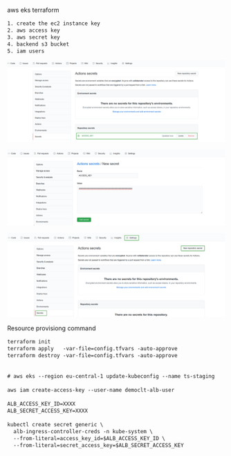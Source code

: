 aws eks terraform 

    1. create the ec2 instance key
    2. aws access key
    3. aws secret key
    4. backend s3 bucket
    5. iam users 


![1](images/1.png)

![2](images/2.png)

![3](images/3.png)


Resource provisiong command

    terraform init
    terraform apply   -var-file=config.tfvars -auto-approve
    terraform destroy -var-file=config.tfvars -auto-approve


    # aws eks --region eu-central-1 update-kubeconfig --name ts-staging

    aws iam create-access-key --user-name democlt-alb-user
  
    ALB_ACCESS_KEY_ID=XXXX
    ALB_SECRET_ACCESS_KEY=XXXX

    kubectl create secret generic \
      alb-ingress-controller-creds -n kube-system \
      --from-literal=access_key_id=$ALB_ACCESS_KEY_ID \
      --from-literal=secret_access_key=$ALB_SECRET_ACCESS_KEY
